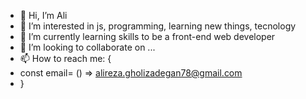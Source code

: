 - 👋 Hi, I’m Ali
- 👀 I’m interested in js, programming, learning new things, tecnology
- 🌱 I’m currently learning  skills to be a front-end web developer
- 💞️ I’m looking to collaborate on ...
- 📫 How to reach me: {
-   const email= () => alireza.gholizadegan78@gmail.com
- }

<!---
ali-silver/ali-silver is a ✨ special ✨ repository because its `README.md` (this file) appears on your GitHub profile.
You can click the Preview link to take a look at your changes.
--->
